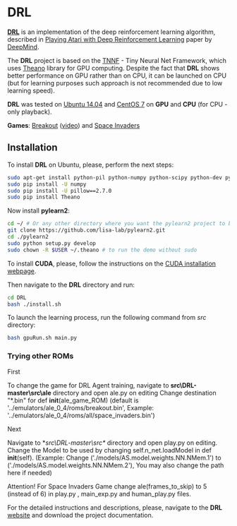 # DRL

**[DRL](http://drlearner.org/)** is an implementation of the deep
reinforcement learning algorithm, described in [Playing Atari with Deep
Reinforcement Learning](http://www.cs.toronto.edu/~vmnih/docs/dqn.pdf) paper
by [DeepMind](http://deepmind.com/).

The **DRL** project is based on the [TNNF](http://tnnf.readthedocs.org/en/latest/) - Tiny Neural Net Framework, which uses [Theano](https://github.com/Theano/Theano) library for GPU computing.
Despite the fact that **DRL** shows better performance on GPU rather than on CPU,
it can be launched on CPU (but for learning purposes such approach is not recommended
due to low learning speed).

**DRL** was tested on [Ubuntu 14.04](http://www.ubuntu.com/) and
[CentOS 7](http://www.centos.org/) on **GPU** and **CPU** (for CPU - only playback).

**Games**: [Breakout](https://en.wikipedia.org/wiki/Breakout_(video_game))
([video](http://youtu.be/T58HkwX-OuI)) and
[Space Invaders](https://en.wikipedia.org/wiki/Space_Invaders)

## Installation
To install **DRL** on Ubuntu, please, perform the next steps:
```bash
sudo apt-get install python-pil python-numpy python-scipy python-dev python-pip python-nose g++ libopenblas-dev git libsdl1.2-dev libsdl-image1.2-dev libsdl-gfx1.2-dev python-matplotlib libyaml-dev
sudo pip install -U numpy
sudo pip install -U pillow==2.7.0
sudo pip install Theano
```

Now install **pylearn2**:
```bash
cd ~/ # Or any other directory where you want the pylearn2 project to be stored
git clone https://github.com/lisa-lab/pylearn2.git
cd ./pylearn2
sudo python setup.py develop
sudo chown -R $USER ~/.theano # to run the demo without sudo
```

To install **CUDA**, please, follow the instructions on the
[CUDA installation webpage](http://docs.nvidia.com/cuda/cuda-getting-started-guide-for-linux/index.html).

Then navigate to the **DRL** directory and run:
```bash
cd DRL
bash ./install.sh
```

To launch the learning process, run the following command from *src* directory:
```bash
bash gpuRun.sh main.py
```

### Trying other ROMs

First 

To change the game for DRL Agent training, navigate to **src\DRL-master\src\ale** directory and open  ale.py on editing 
Change destination "*.bin" for def __init__(ale_game_ROM) (default  is '../emulators/ale_0_4/roms/breakout.bin',  Example: '../emulators/ale_0_4/roms/all/space_invaders.bin')
 
Next

Navigate to **src\DRL-master\src\** directory and open  play.py on editing. 
Change the Model to be used  by changing  self.n_net.loadModel  in  def __init__(self).   (Example: Change ('./models/AS.model.weights.NN.NMem.1') to ('./models/AS.model.weights.NN.NMem.2'), You may also change the path here if needed)

Attention!
For Space Invaders Game change ale(frames_to_skip) to 5 (instead of 6) in play.py , main_exp.py and human_play.py files.

For the detailed instructions and descriptions, please, navigate to the **DRL**
[website](http://drlearner.org/) and download the project documentation.
